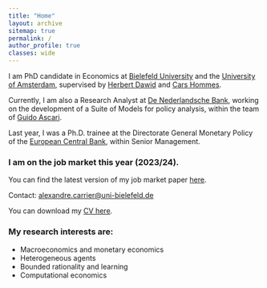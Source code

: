 ```yaml
---
title: "Home"
layout: archive
sitemap: true
permalink: /
author_profile: true
classes: wide
---
```


<!-- <p style="text-align: justify">-->
I am PhD candidate in Economics at [Bielefeld University](https://www.uni-bielefeld.de) and the [University of Amsterdam](https://www.uva.nl/en), supervised by [Herbert Dawid](https://www.uni-bielefeld.de/fakultaeten/wirtschaftswissenschaften/lehrbereiche/etace/team/herbert-dawid/) and [Cars Hommes](https://www.uva.nl/en/profile/h/o/c.h.hommes/c.h.hommes.html).

Currently, I am also a Research Analyst at [De Nederlandsche Bank](https://www.dnb.nl/en/), working on the development of a Suite of Models for policy analysis, within the team of [Guido Ascari](https://sites.google.com/site/guidoascari/home?authuser=0).

Last year, I was a Ph.D. trainee at the Directorate General Monetary Policy of the [European Central Bank](https://www.ecb.europa.eu/home/html/index.en.html), within Senior Management.

<!--</p> -->

### I am on the job market this year (2023/24). 
You can find the latest version of my job market paper [here](/assets/Carrier_JMP_October_2023.pdf).




Contact: alexandre.carrier@uni-bielefeld.de

You can download my [CV here](/assets/CV_Alexandre_Carrier_Nov2023.pdf).

<!-- <p style="text-align: justify">
My research is driven towards characterizing, quantifying, and, ultimately, predicting natural phenomena by way of mathematical modelling.
Within this purview, numerical methods are indispensable.
Indeed, they <em>must</em> be used in order to make informed decisions and reach reliable conclusions when facing contemporary problems in science and engineering.
By employing mathematical tools from functional analysis, topology, differential geometry, and numerical linear algebra, the intent of my research is to develop the most accurate and practical numerical methods for modern scientific and engineering purposes.
</p> -->



### My research interests are:
- Macroeconomics and monetary economics
- Heterogeneous agents
- Bounded rationality and learning
- Computational economics
